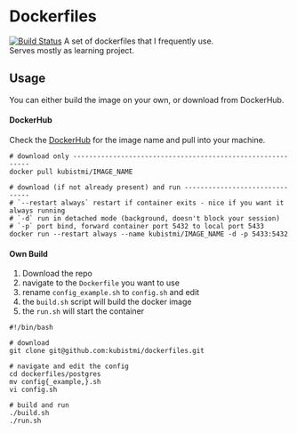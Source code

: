 # Dockerfiles
[![Build Status](https://dev.azure.com/MichalKubista/PostgreSQL%20Dockerfiles/_apis/build/status/kubistmi.docker_postgreSQL?branchName=master)](https://dev.azure.com/MichalKubista/PostgreSQL%20Dockerfiles/_build/latest?definitionId=4&branchName=master)
A set of dockerfiles that I frequently use.  
Serves mostly as learning project.

## Usage
You can either build the image on your own, or download from DockerHub.

#### DockerHub
Check the [DockerHub](https://hub.docker.com/u/kubistmi) for the image name and pull into your machine.

```{bash}
# download only -----------------------------------------------------------
docker pull kubistmi/IMAGE_NAME

# download (if not already present) and run -------------------------------
# `--restart always` restart if container exits - nice if you want it always running
# `-d` run in detached mode (background, doesn't block your session)
# `-p` port bind, forward container port 5432 to local port 5433
docker run --restart always --name kubistmi/IMAGE_NAME -d -p 5433:5432
```

#### Own Build
1. Download the repo
1. navigate to the `Dockerfile` you want to use
1. rename `config_example.sh` to `config.sh` and edit
1. the `build.sh` script will build the docker image
1. the `run.sh` will start the container

```{bash}
#!/bin/bash

# download
git clone git@github.com:kubistmi/dockerfiles.git

# navigate and edit the config
cd dockerfiles/postgres
mv config{_example,}.sh
vi config.sh

# build and run
./build.sh
./run.sh
```
